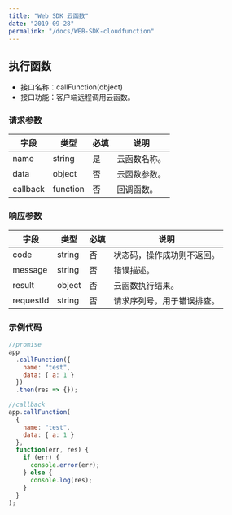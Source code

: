 ```yaml
---
title: "Web SDK 云函数"
date: "2019-09-28"
permalink: "/docs/WEB-SDK-cloudfunction"
---
```


## 执行函数

- 接口名称：callFunction(object)
- 接口功能：客户端远程调用云函数。

### 请求参数

| 字段     | 类型     | 必填 | 说明         |
| -------- | -------- | ---- | ------------ |
| name     | string   | 是   | 云函数名称。 |
| data     | object   | 否   | 云函数参数。 |
| callback | function | 否   | 回调函数。   |

### 响应参数

| 字段      | 类型   | 必填 | 说明                       |
| --------- | ------ | ---- | -------------------------- |
| code      | string | 否   | 状态码，操作成功则不返回。 |
| message   | string | 否   | 错误描述。                 |
| result    | object | 否   | 云函数执行结果。           |
| requestId | string | 否   | 请求序列号，用于错误排查。 |

### 示例代码

```javascript
//promise
app
  .callFunction({
    name: "test",
    data: { a: 1 }
  })
  .then(res => {});

//callback
app.callFunction(
  {
    name: "test",
    data: { a: 1 }
  },
  function(err, res) {
    if (err) {
      console.error(err);
    } else {
      console.log(res);
    }
  }
);
```
